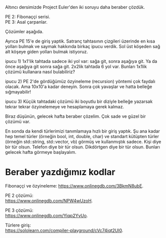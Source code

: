 Altıncı dersimizde Project Euler'den iki soruyu daha beraber çözdük. 

PE 2: Fibonaççi serisi.  
PE 3: Asal çarpanlar. 

Çözümler aşağıda.  

Ayrıca PE 15'e de giriş yaptik. Satranç tahtasının çizgileri üzerinde en kısa yolları bulmak ve saymak hakkında birkaç ipucu verdik. Sol üst köşeden sağ alt köşeye giden yolları bulmak istiyoruz.  

ipucu 1) 1x1'lik tahtada sadece iki yol var: sağa git, sonra aşağıya git. Ya da önce aşağıya git sonra sağa git. 2x2lik tahtada 6 yol var. Bunları 1x1lik çözümü kullanara nasıl bulabiliriz?  

ipucu 2) PE 2'de gördüğümüz özyineleme (recursion) yöntemi çok faydalı olacak. Ama 10x10'a kadar deneyin. Sonra çok yavaşlar ve hatta belleğe sığmayabilir!   

ipucu 3) Küçük tahtadaki çözümü iki boyutlu bir diziyle belleğe yazarsak tekrar tekrar özyinelemeye ve hesaplamaya gerek kalmaz.  

Biraz düşünün, gelecek hafta beraber çözelim. Çok sade ve güzel bir çözümü var.  

En sonda da kendi türlerimizi tanımlamaya hızlı bir giriş yaptık. Şu ana kadar hep temel türler (örneğin bool, int, double, char) ve standart kütüpten türler (örneğin std::string, std::vector, vb) görmüş ve kullanmıştık sadece. Kişi diye bir tür olsun. Telefon diye bir tür olsun. Dikdörtgen diye bir tür olsun. Bunları gelecek hafta görmeye başlayalım.    


Beraber yazdığımız kodlar
====  
Fibonaççi ve özyineleme: 
https://www.onlinegdb.com/3BkmN8ubE.  

PE 2 çözümü:  
https://www.onlinegdb.com/NPW4wUzoH.  

PE 3 çözümü:  
https://www.onlinegdb.com/Yiqp2YvUo.  

Türlere giriş:  
https://sololearn.com/compiler-playground/cVc74iqt2Ul0.  